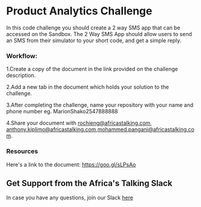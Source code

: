 # Product Analytics Challenge
In this code challenge you should create a 2 way SMS app that can be accessed on the Sandbox. The 2 Way SMS App should allow users to send an SMS from their simulator to your short code, and get a simple reply.

### Workflow:
1.Create a copy of the document in the link provided on the challenge description.

2.Add a new tab in the document which holds your solution to the challenge.

3.After completing the challenge, name your repository with your name and phone number eg. MarionShako2547888888

4.Share your document with rochieng@africastalking.com, anthony.kiplimo@africastalking.com,mohammed.pangani@africastalking.com.


### Resources

Here's a link to the document: https://goo.gl/sLPsAo

## Get Support from the Africa's Talking Slack
In case you have any questions, join our Slack [here](https://slackin-africastalking.now.sh/)
